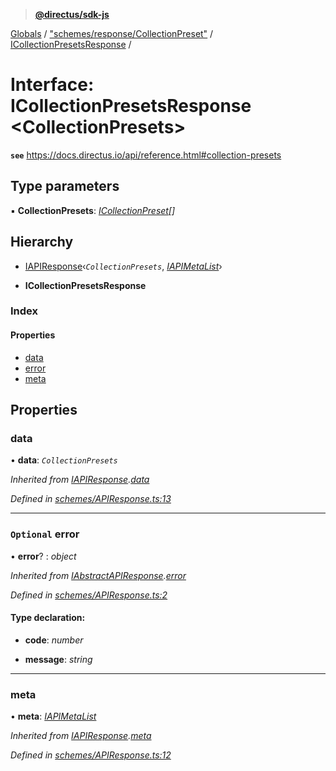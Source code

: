 > **[@directus/sdk-js](../README.md)**

[Globals](../README.md) / ["schemes/response/CollectionPreset"](../modules/_schemes_response_collectionpreset_.md) / [ICollectionPresetsResponse](_schemes_response_collectionpreset_.icollectionpresetsresponse.md) /

# Interface: ICollectionPresetsResponse <**CollectionPresets**>

**`see`** https://docs.directus.io/api/reference.html#collection-presets

## Type parameters

▪ **CollectionPresets**: *[ICollectionPreset](_schemes_directus_collectionpreset_.icollectionpreset.md)[]*

## Hierarchy

  * [IAPIResponse](_schemes_apiresponse_.iapiresponse.md)‹*`CollectionPresets`*, *[IAPIMetaList](_schemes_apiresponse_.iapimetalist.md)*›

  * **ICollectionPresetsResponse**

### Index

#### Properties

* [data](_schemes_response_collectionpreset_.icollectionpresetsresponse.md#data)
* [error](_schemes_response_collectionpreset_.icollectionpresetsresponse.md#optional-error)
* [meta](_schemes_response_collectionpreset_.icollectionpresetsresponse.md#meta)

## Properties

###  data

• **data**: *`CollectionPresets`*

*Inherited from [IAPIResponse](_schemes_apiresponse_.iapiresponse.md).[data](_schemes_apiresponse_.iapiresponse.md#data)*

*Defined in [schemes/APIResponse.ts:13](https://github.com/janbiasi/sdk-js/blob/6d04a0b/src/schemes/APIResponse.ts#L13)*

___

### `Optional` error

• **error**? : *object*

*Inherited from [IAbstractAPIResponse](_schemes_apiresponse_.iabstractapiresponse.md).[error](_schemes_apiresponse_.iabstractapiresponse.md#optional-error)*

*Defined in [schemes/APIResponse.ts:2](https://github.com/janbiasi/sdk-js/blob/6d04a0b/src/schemes/APIResponse.ts#L2)*

#### Type declaration:

* **code**: *number*

* **message**: *string*

___

###  meta

• **meta**: *[IAPIMetaList](_schemes_apiresponse_.iapimetalist.md)*

*Inherited from [IAPIResponse](_schemes_apiresponse_.iapiresponse.md).[meta](_schemes_apiresponse_.iapiresponse.md#meta)*

*Defined in [schemes/APIResponse.ts:12](https://github.com/janbiasi/sdk-js/blob/6d04a0b/src/schemes/APIResponse.ts#L12)*